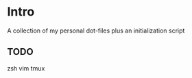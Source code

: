 # Intro

A collection of my personal dot-files plus an initialization script

## TODO

zsh
vim
tmux
